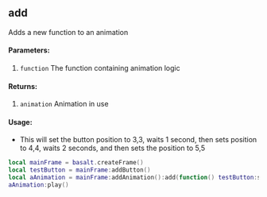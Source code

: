 ## add
Adds a new function to an animation
#### Parameters:
1. `function` The function containing animation logic

#### Returns:
1. `animation` Animation in use


#### Usage:
* This will set the button position to 3,3, waits 1 second, then sets position to 4,4, waits 2 seconds, and then sets the position to 5,5
```lua
local mainFrame = basalt.createFrame()
local testButton = mainFrame:addButton()
local aAnimation = mainFrame:addAnimation():add(function() testButton:setPosition(3,3) end):wait(1):add(function() testButton:setPosition(1,1,"r") end):wait(2):add(function() testButton:setPosition(1,1,"r") end)
aAnimation:play()
```